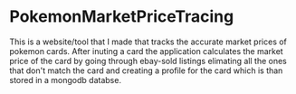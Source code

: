 # PokemonMarketPriceTracing

This is a website/tool that I made that tracks the accurate market prices of pokemon cards. After inuting a card the application calculates the market price of the card by
going through ebay-sold listings elimating all the ones that don't match the card and creating a profile for the card which is than stored in a mongodb databse.
